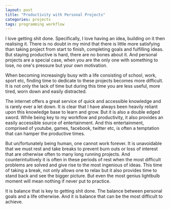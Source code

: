 ```yaml
---
layout: post
title: "Productivity with Personal Projects"
categories: projects
tags: programming workflow
---
```


I love getting shit done. Specifically, I love having an idea, building on it then realising it. There is no
doubt in my mind that there is little more satisfying than taking project from start to finish,
completing goals and fulfilling ideas. But staying productive is hard, there are no bones about it.
And personal projects are a special case, when you are the only one with something to lose, no one's
pressure but your own motivation.

When becoming increasingly busy with a life consisting of school, work, sport etc, finding time to dedicate 
to these projects becomes more difficult. It is not only the lack of time but during this time you are less 
useful, more tired, worn down and easily distracted. 

The internet offers a great service of quick and accessible knowledge and is rarely ever a let down. 
It is clear that I have always been heavily reliant upon this knowledge base to learn and grow. 
But it is also a double edged sword. While being key to my workflow and productivity, it also
provides an easily accessible source of entertainment. And this entertainment, comprised of
youtube, games, facebook, twitter etc, is often a temptation that can hamper the productive times.

But un/fortunately being human, one cannot work forever. It is unavoidable that we must rest and take
breaks to prevent burn outs or loss of interest that are otherwise often to many long running projects.
And counterintuitively it is often in these periods of rest when the most difficult problems 
are solved and give rise to the most ingenious of ideas. This time of taking a break, not only
allows one to relax but it also provides time to stand back and see the bigger picture.
But even the most genius lightbulb moment will mean nothing if never put to practice.

It is balance that is key to getting shit done. The balance between personal goals and a life otherwise.
And it is balance that can be the most difficult to achieve. 